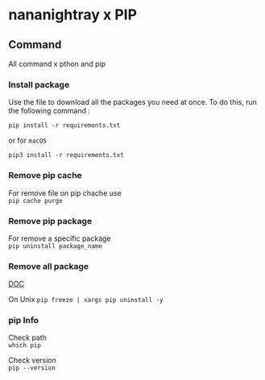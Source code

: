 # nananightray x PIP

## Command

All command x pthon and pip

### Install package

Use the file to download all the packages you need at once. To do this, run the following command :

` pip install -r requirements.txt `

or for ` macOS `

` pip3 install -r requirements.txt `

### Remove pip cache

For remove file on pip chache use  
`pip cache purge`

### Remove pip package

For remove a specific package  
` pip uninstall package_name `

### Remove all package

[DOC](https://stackoverflow.com/a/11250821/21670678)

On Unix
`pip freeze | xargs pip uninstall -y`

### pip Info

Check path  
` which pip `  

Check version  
` pip --version `
